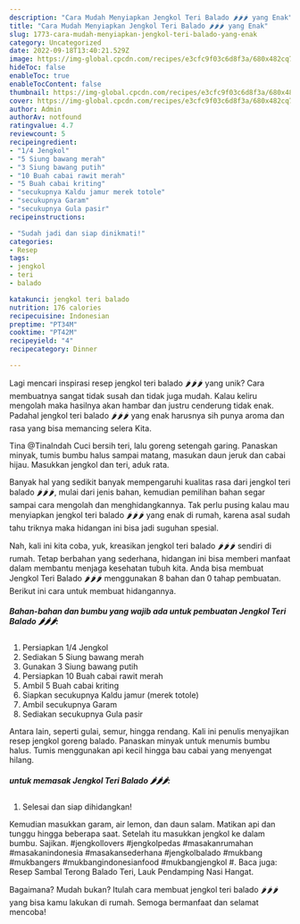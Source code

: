 ```yaml
---
description: "Cara Mudah Menyiapkan Jengkol Teri Balado 🌶🌶🌶 yang Enak"
title: "Cara Mudah Menyiapkan Jengkol Teri Balado 🌶🌶🌶 yang Enak"
slug: 1773-cara-mudah-menyiapkan-jengkol-teri-balado-yang-enak
category: Uncategorized
date: 2022-09-18T13:40:21.529Z
image: https://img-global.cpcdn.com/recipes/e3cfc9f03c6d8f3a/680x482cq70/jengkol-teri-balado-foto-resep-utama.jpg
hideToc: false
enableToc: true
enableTocContent: false
thumbnail: https://img-global.cpcdn.com/recipes/e3cfc9f03c6d8f3a/680x482cq70/jengkol-teri-balado-foto-resep-utama.jpg
cover: https://img-global.cpcdn.com/recipes/e3cfc9f03c6d8f3a/680x482cq70/jengkol-teri-balado-foto-resep-utama.jpg
author: Admin
authorAv: notfound
ratingvalue: 4.7
reviewcount: 5
recipeingredient:
- "1/4 Jengkol"
- "5 Siung bawang merah"
- "3 Siung bawang putih"
- "10 Buah cabai rawit merah"
- "5 Buah cabai kriting"
- "secukupnya Kaldu jamur merek totole"
- "secukupnya Garam"
- "secukupnya Gula pasir"
recipeinstructions:

- "Sudah jadi dan siap dinikmati!"
categories:
- Resep
tags:
- jengkol
- teri
- balado

katakunci: jengkol teri balado 
nutrition: 176 calories
recipecuisine: Indonesian
preptime: "PT34M"
cooktime: "PT42M"
recipeyield: "4"
recipecategory: Dinner

---
```





Lagi mencari inspirasi resep jengkol teri balado 🌶🌶🌶 yang unik? Cara membuatnya sangat tidak susah dan tidak juga mudah. Kalau keliru mengolah maka hasilnya akan hambar dan justru cenderung tidak enak. Padahal jengkol teri balado 🌶🌶🌶 yang enak harusnya sih punya aroma dan rasa yang bisa memancing selera Kita.





Tina @TinaIndah Cuci bersih teri, lalu goreng setengah garing. Panaskan minyak, tumis bumbu halus sampai matang, masukan daun jeruk dan cabai hijau. Masukkan jengkol dan teri, aduk rata.

Banyak hal yang sedikit banyak mempengaruhi kualitas rasa dari jengkol teri balado 🌶🌶🌶, mulai dari jenis bahan, kemudian pemilihan bahan segar sampai cara mengolah dan menghidangkannya. Tak perlu pusing kalau mau menyiapkan jengkol teri balado 🌶🌶🌶 yang enak di rumah, karena asal sudah tahu triknya maka hidangan ini bisa jadi suguhan spesial.






Nah, kali ini kita coba, yuk, kreasikan jengkol teri balado 🌶🌶🌶 sendiri di rumah. Tetap berbahan yang sederhana, hidangan ini bisa memberi manfaat dalam membantu menjaga kesehatan tubuh kita. Anda bisa membuat Jengkol Teri Balado 🌶🌶🌶 menggunakan 8 bahan dan 0 tahap pembuatan. Berikut ini cara untuk membuat hidangannya.

<!--inarticleads1-->

##### Bahan-bahan dan bumbu yang wajib ada untuk pembuatan Jengkol Teri Balado 🌶🌶🌶:

1. Persiapkan 1/4 Jengkol
1. Sediakan 5 Siung bawang merah
1. Gunakan 3 Siung bawang putih
1. Persiapkan 10 Buah cabai rawit merah
1. Ambil 5 Buah cabai kriting
1. Siapkan secukupnya Kaldu jamur (merek totole)
1. Ambil secukupnya Garam
1. Sediakan secukupnya Gula pasir


Antara lain, seperti gulai, semur, hingga rendang. Kali ini penulis menyajikan resep jengkol goreng balado. Panaskan minyak untuk menumis bumbu halus. Tumis menggunakan api kecil hingga bau cabai yang menyengat hilang. 

<!--inarticleads2-->

#####  untuk memasak Jengkol Teri Balado 🌶🌶🌶:


1. Selesai dan siap dihidangkan!

Kemudian masukkan garam, air lemon, dan daun salam. Matikan api dan tunggu hingga beberapa saat. Setelah itu masukkan jengkol ke dalam bumbu. Sajikan. #jengkollovers #jengkolpedas #masakanrumahan #masakanindonesia #masakansederhana #jengkolbalado #mukbang #mukbangers #mukbangindonesianfood #mukbangjengkol #. Baca juga: Resep Sambal Terong Balado Teri, Lauk Pendamping Nasi Hangat. 

Bagaimana? Mudah bukan? Itulah cara membuat jengkol teri balado 🌶🌶🌶 yang bisa kamu lakukan di rumah. Semoga bermanfaat dan selamat mencoba!
